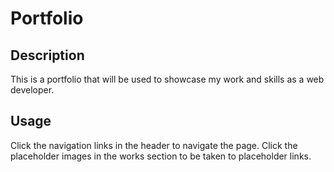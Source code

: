 # Portfolio

## Description
This is a portfolio that will be used to showcase my work and skills as a web developer.

## Usage
Click the navigation links in the header to navigate the page. Click the placeholder images in the works section to be taken to placeholder links.